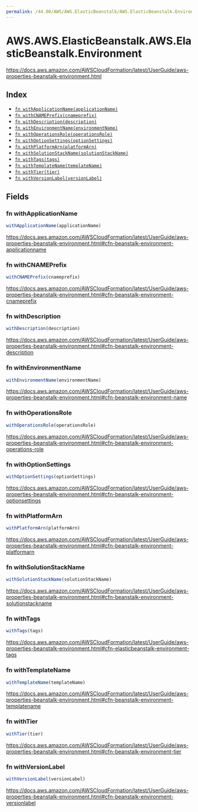 ```yaml
---
permalink: /44.00/AWS/AWS.ElasticBeanstalk/AWS.ElasticBeanstalk.Environment/
---
```


# AWS.AWS.ElasticBeanstalk.AWS.ElasticBeanstalk.Environment

https://docs.aws.amazon.com/AWSCloudFormation/latest/UserGuide/aws-properties-beanstalk-environment.html

## Index

* [`fn withApplicationName(applicationName)`](#fn-withapplicationname)
* [`fn withCNAMEPrefix(cnameprefix)`](#fn-withcnameprefix)
* [`fn withDescription(description)`](#fn-withdescription)
* [`fn withEnvironmentName(environmentName)`](#fn-withenvironmentname)
* [`fn withOperationsRole(operationsRole)`](#fn-withoperationsrole)
* [`fn withOptionSettings(optionSettings)`](#fn-withoptionsettings)
* [`fn withPlatformArn(platformArn)`](#fn-withplatformarn)
* [`fn withSolutionStackName(solutionStackName)`](#fn-withsolutionstackname)
* [`fn withTags(tags)`](#fn-withtags)
* [`fn withTemplateName(templateName)`](#fn-withtemplatename)
* [`fn withTier(tier)`](#fn-withtier)
* [`fn withVersionLabel(versionLabel)`](#fn-withversionlabel)

## Fields

### fn withApplicationName

```ts
withApplicationName(applicationName)
```

https://docs.aws.amazon.com/AWSCloudFormation/latest/UserGuide/aws-properties-beanstalk-environment.html#cfn-beanstalk-environment-applicationname

### fn withCNAMEPrefix

```ts
withCNAMEPrefix(cnameprefix)
```

https://docs.aws.amazon.com/AWSCloudFormation/latest/UserGuide/aws-properties-beanstalk-environment.html#cfn-beanstalk-environment-cnameprefix

### fn withDescription

```ts
withDescription(description)
```

https://docs.aws.amazon.com/AWSCloudFormation/latest/UserGuide/aws-properties-beanstalk-environment.html#cfn-beanstalk-environment-description

### fn withEnvironmentName

```ts
withEnvironmentName(environmentName)
```

https://docs.aws.amazon.com/AWSCloudFormation/latest/UserGuide/aws-properties-beanstalk-environment.html#cfn-beanstalk-environment-name

### fn withOperationsRole

```ts
withOperationsRole(operationsRole)
```

https://docs.aws.amazon.com/AWSCloudFormation/latest/UserGuide/aws-properties-beanstalk-environment.html#cfn-beanstalk-environment-operations-role

### fn withOptionSettings

```ts
withOptionSettings(optionSettings)
```

https://docs.aws.amazon.com/AWSCloudFormation/latest/UserGuide/aws-properties-beanstalk-environment.html#cfn-beanstalk-environment-optionsettings

### fn withPlatformArn

```ts
withPlatformArn(platformArn)
```

https://docs.aws.amazon.com/AWSCloudFormation/latest/UserGuide/aws-properties-beanstalk-environment.html#cfn-beanstalk-environment-platformarn

### fn withSolutionStackName

```ts
withSolutionStackName(solutionStackName)
```

https://docs.aws.amazon.com/AWSCloudFormation/latest/UserGuide/aws-properties-beanstalk-environment.html#cfn-beanstalk-environment-solutionstackname

### fn withTags

```ts
withTags(tags)
```

https://docs.aws.amazon.com/AWSCloudFormation/latest/UserGuide/aws-properties-beanstalk-environment.html#cfn-elasticbeanstalk-environment-tags

### fn withTemplateName

```ts
withTemplateName(templateName)
```

https://docs.aws.amazon.com/AWSCloudFormation/latest/UserGuide/aws-properties-beanstalk-environment.html#cfn-beanstalk-environment-templatename

### fn withTier

```ts
withTier(tier)
```

https://docs.aws.amazon.com/AWSCloudFormation/latest/UserGuide/aws-properties-beanstalk-environment.html#cfn-beanstalk-environment-tier

### fn withVersionLabel

```ts
withVersionLabel(versionLabel)
```

https://docs.aws.amazon.com/AWSCloudFormation/latest/UserGuide/aws-properties-beanstalk-environment.html#cfn-beanstalk-environment-versionlabel